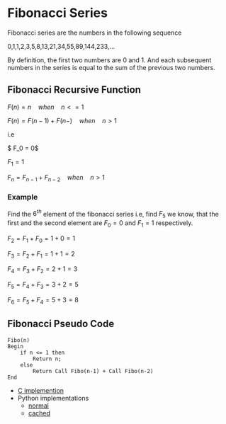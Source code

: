 # Fibonacci Series

Fibonacci series are the numbers in the following sequence

0,1,1,2,3,5,8,13,21,34,55,89,144,233,...

By definition, the first two numbers are 0 and 1.
And each subsequent numbers in the series is equal to the sum of the previous two numbers.

## Fibonacci Recursive Function

$F(n) = n \ \ \ \ when \ \ \ \ n <= 1$

$F(n) = F(n-1) + F(n-) \ \ \ \ when \ \ \ \ n > 1$

i.e

$ F_0 = 0$

$F_1 = 1$

$F_n = F_{n-1} + F_{n-2} \ \ \ \ when \ \ \ \ n > 1$

### Example

Find the $6^{th}$ element of the fibonacci series i.e, find $F_5$ we know, that the first and the second element are $F_0 = 0$ and $F_1=1$ respectively.

$F_2 = F_1 + F_0 = 1 + 0 = 1$

$F_3 = F_2 + F_1 = 1 + 1 = 2$

$F_4 = F_3 + F_2 = 2 + 1 = 3$

$F_5 = F_4 + F_3 = 3 + 2 = 5$

$F_6 = F_5 + F_4 = 5 + 3 = 8$


## Fibonacci Pseudo Code

```
Fibo(n)
Begin
    if n <= 1 then
        Return n;
    else
        Return Call Fibo(n-1) + Call Fibo(n-2)
End
```

- [C implemention](in_c/main.c)
- Python implementations
    -  [normal](in_python/main.py)
    -  [cached](in_python/main_cached.py)
